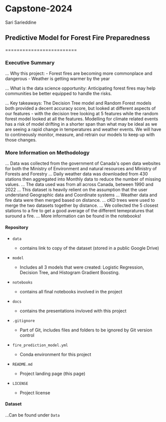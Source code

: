# Capstone-2024
Sari Sarieddine 





## Predictive Model for Forest Fire Preparedness
=========================

### Executive Summary

... Why this project:
        - Forest fires are becoming more commonplace and dangerous
        - Weather is getting warmer by the year
        
... What is the data science opportunity:
    Anticipating forest fires may help communities be better equipped to handle the risks. 


... Key takeaways: The Decision Tree model and Random Forest models both provided a decent accuracy score, but looked at different aspects of our features - with the decision tree looking at 5 features while the random forest model looked at all the features. Modelling for climate related events has a risk of model drifting in a shorter span than what may be ideal as we are seeing a rapid change in temperatures and weather events. We will have to contineously monitor, measure, and retrain our models to keep up with those changes. 




### More Information on Methodology


... Data was collected from the government of Canada's open data websites for both the Ministry of Environment and natural resources and Ministry of Forests and Forestry
... Daily weather data was downloaded from 430 stations then aggregated into Monthly data to reduce the number of missing values. 
... The data used was from all across Canada, between 1990 and 2022
... This dataset is heavily relient on the assumption that the user understand Geographic data and Coordinate systems
... Weather data and fire data were then merged based on distance. 
... cKD trees were used to merge the two datasets together by distance. 
... We collected the 5 closest stations to a fire to get a good average of the different temepratures that suround a fire.
... More information can be found in the notebooks!



#### Repository 

* `data` 
    - contains link to copy of the dataset (stored in a public Google Drive)

* `model`
    - Includes all 3 models that were created: Logistic Regression, Decision Tree, and Histogram Gradient Boosting. 

* `notebooks`
    - contains all final notebooks involved in the project

* `docs`
    - contains the presentations invloved with this project


* `.gitignore`
    - Part of Git, includes files and folders to be ignored by Git version control

* `fire_prediction_model.yml`
    - Conda environment for this project

* `README.md`
    - Project landing page (this page)

* `LICENSE`
    - Project license

#### Dataset

...Can be found under `Data` 
